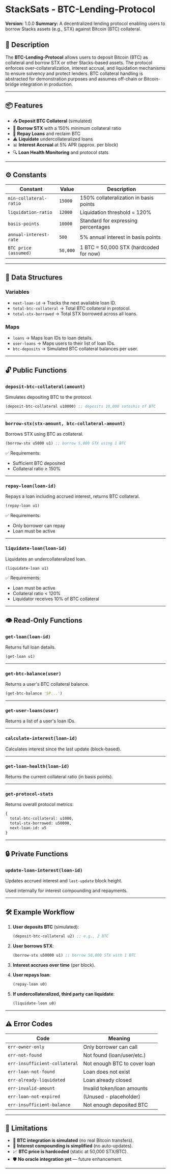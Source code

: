 
# StackSats - BTC-Lending-Protocol

**Version:** 1.0.0
**Summary:** A decentralized lending protocol enabling users to borrow Stacks assets (e.g., STX) against Bitcoin (BTC) collateral.

## 📜 Description

The **BTC-Lending-Protocol** allows users to deposit Bitcoin (BTC) as collateral and borrow STX or other Stacks-based assets. The protocol enforces over-collateralization, interest accrual, and liquidation mechanisms to ensure solvency and protect lenders. BTC collateral handling is abstracted for demonstration purposes and assumes off-chain or Bitcoin-bridge integration in production.

---

## 📦 Features

* 📥 **Deposit BTC Collateral** (simulated)
* 💸 **Borrow STX** with a 150% minimum collateral ratio
* 🔁 **Repay Loans** and reclaim BTC
* ⚠️ **Liquidate** undercollateralized loans
* 📊 **Interest Accrual** at 5% APR (approx. per block)
* 🔍 **Loan Health Monitoring** and protocol stats

---

## ⚙️ Constants

| Constant               | Value    | Description                            |
| ---------------------- | -------- | -------------------------------------- |
| `min-collateral-ratio` | `15000`  | 150% collateralization in basis points |
| `liquidation-ratio`    | `12000`  | Liquidation threshold = 120%           |
| `basis-points`         | `10000`  | Standard for expressing percentages    |
| `annual-interest-rate` | `500`    | 5% annual interest in basis points     |
| `BTC price (assumed)`  | `50,000` | 1 BTC = 50,000 STX (hardcoded for now) |

---

## 🧱 Data Structures

### Variables

* `next-loan-id` → Tracks the next available loan ID.
* `total-btc-collateral` → Total BTC collateral in protocol.
* `total-stx-borrowed` → Total STX borrowed across all loans.

### Maps

* `loans` → Maps loan IDs to loan details.
* `user-loans` → Maps users to their list of loan IDs.
* `btc-deposits` → Simulated BTC collateral balances per user.

---

## 🔓 Public Functions

### `deposit-btc-collateral(amount)`

Simulates depositing BTC to the protocol.

```clojure
(deposit-btc-collateral u10000) ;; deposits 10,000 satoshis of BTC
```

---

### `borrow-stx(stx-amount, btc-collateral-amount)`

Borrows STX using BTC as collateral.

```clojure
(borrow-stx u5000 u1) ;; borrow 5,000 STX using 1 BTC
```

✅ Requirements:

* Sufficient BTC deposited
* Collateral ratio ≥ 150%

---

### `repay-loan(loan-id)`

Repays a loan including accrued interest, returns BTC collateral.

```clojure
(repay-loan u1)
```

✅ Requirements:

* Only borrower can repay
* Loan must be active

---

### `liquidate-loan(loan-id)`

Liquidates an undercollateralized loan.

```clojure
(liquidate-loan u1)
```

✅ Requirements:

* Loan must be active
* Collateral ratio < 120%
* Liquidator receives 10% of BTC collateral

---

## 👁 Read-Only Functions

### `get-loan(loan-id)`

Returns full loan details.

```clojure
(get-loan u1)
```

---

### `get-btc-balance(user)`

Returns a user's BTC collateral balance.

```clojure
(get-btc-balance 'SP...')
```

---

### `get-user-loans(user)`

Returns a list of a user's loan IDs.

---

### `calculate-interest(loan-id)`

Calculates interest since the last update (block-based).

---

### `get-loan-health(loan-id)`

Returns the current collateral ratio (in basis points).

---

### `get-protocol-stats`

Returns overall protocol metrics:

```clojure
{
  total-btc-collateral: u1000,
  total-stx-borrowed: u50000,
  next-loan-id: u5
}
```

---

## 🔒 Private Functions

### `update-loan-interest(loan-id)`

Updates accrued interest and `last-update` block height.

Used internally for interest compounding and repayments.

---

## 🛠 Example Workflow

1. **User deposits BTC** (simulated):

   ```clojure
   (deposit-btc-collateral u2) ;; e.g., 2 BTC
   ```

2. **User borrows STX**:

   ```clojure
   (borrow-stx u50000 u1) ;; borrow 50,000 STX with 1 BTC
   ```

3. **Interest accrues over time** (per block).

4. **User repays loan**:

   ```clojure
   (repay-loan u0)
   ```

5. **If undercollateralized, third party can liquidate**:

   ```clojure
   (liquidate-loan u0)
   ```

---

## ⚠️ Error Codes

| Code                          | Meaning                      |
| ----------------------------- | ---------------------------- |
| `err-owner-only`              | Only borrower can call       |
| `err-not-found`               | Not found (loan/user/etc.)   |
| `err-insufficient-collateral` | Not enough BTC to cover loan |
| `err-loan-not-found`          | Loan does not exist          |
| `err-already-liquidated`      | Loan already closed          |
| `err-invalid-amount`          | Invalid token/loan amounts   |
| `err-loan-not-expired`        | (Unused - placeholder)       |
| `err-insufficient-balance`    | Not enough deposited BTC     |

---

## 🚧 Limitations

* 🔗 **BTC integration is simulated** (no real Bitcoin transfers).
* 🧮 **Interest compounding is simplified** (no auto-updates).
* 📈 **BTC price is hardcoded** (static at 50,000 STX/BTC).
* 🛡 **No oracle integration yet** — future enhancement.

---
